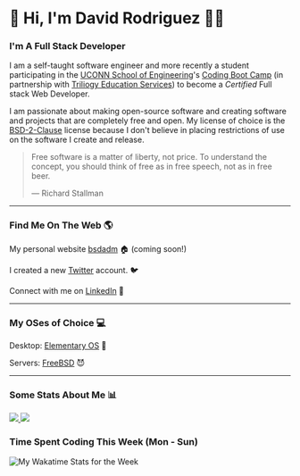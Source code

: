 # :wave: Hi, I'm  David Rodriguez :man_technologist:
### I'm A Full Stack Developer

I am a self-taught software engineer and more recently a student participating in the [UCONN School of Engineering][usoe]'s [Coding Boot Camp][ucbc] (in partnership with [Triliogy Education Services](TrilogyED)) to become a _Certified_ Full stack Web Developer.

I am passionate about making open-source software and creating software and projects that are completely free and open. My license of choice is the [BSD-2-Clause][bsdLicense] license because I don't believe in placing restrictions of use on the software I create and release.

>Free software is a matter of liberty, not price. To understand the concept, you should think of free as in free speech, not as in free beer.
>
> — Richard Stallman

---

### Find Me On The Web :earth_americas:	

My personal website [bsdadm][bsdadm] :house: (coming soon!) 

I created a new [Twitter][twitter] account. :bird:

Connect with me on [LinkedIn][linkedin] :briefcase:

---

### My OSes of Choice :computer:	

Desktop: [Elementary OS][eos] :penguin:

Servers: [FreeBSD][freebsd] :smiling_imp:

---

### Some Stats About Me :bar_chart:	

<a href="https://github.com/davidsaulrodriguez">
  <img src="https://github-readme-stats.vercel.app/api?username=davidsaulrodriguez&count_private=true&include_all_commits=true&theme=midnight-purple&show_icons=true"/>
</a>

<a href="https://github.com/davidsaulrodriguez">
  <img src="https://github-readme-stats.vercel.app/api/top-langs/?username=davidsaulrodriguez&layout=compact&langs_count=10&theme=midnight-purple"/>
</a>

### Time Spent Coding This Week (Mon - Sun)
![My Wakatime Stats for the Week][wakatime]


[wakatime]: https://github-readme-stats.vercel.app/api/wakatime?username=davidsaulrodriguez
[twitter]: https://twitter.com/bsdadm
[bsdadm]: https://bsdadm.com/
[eos]: https://elementary.io/
[freebsd]: https://freebsd.org/
[linkedin]: https://www.linkedin.com/in/david-rodriguez-2549a81b6/
[bsdLicense]: https://choosealicense.com/licenses/bsd-2-clause/
[usoe]: https://www.engr.uconn.edu/
[ucbc]: https://bootcamp.uconn.edu/
[TrilogyED]: https://www.trilogyed.com/ 